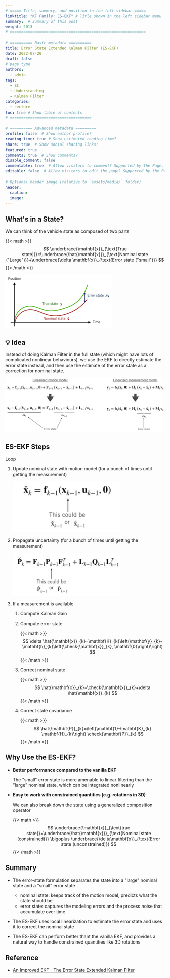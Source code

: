 ```yaml
---
# ===== Title, summary, and position in the left sidebar =====
linktitle: "KF Family: ES-EKF" # Title shown in the left sidebar menu
summary:  # Summary of this post
weight: 2013
# ============================================================

# ========== Basic metadata ==========
title: Error State Extended Kalman Filter (ES-EKF)
date: 2022-07-20
draft: false
# page type
authors:
  - admin
tags:
  - SI
  - Understanding
  - Kalman Filter
categories:
  - Lecture
toc: true # Show table of contents
# ====================================

# ========== Advanced metadata =========
profile: false  # Show author profile?
reading_time: true # Show estimated reading time?
share: true  # Show social sharing links?
featured: true
comments: true  # Show comments?
disable_comment: false
commentable: true  # Allow visitors to comment? Supported by the Page, Post, and Book content types.
editable: false  # Allow visitors to edit the page? Supported by the Page, Post, and Book content types.

# Optional header image (relative to `assets/media/` folder).
header:
  caption: 
  image:  
---
```


## What's in a State?

We can think of the vehicle state as composed of two parts

{{< math >}}
$$
\underbrace{\mathbf{x}}_{\text{True state|}}=\underbrace{\hat{\mathbf{x}}}_{\text{Nominal state ("Large")}}+\underbrace{\delta \mathbf{x}}_{\text{Error state ("small")}}
$$
{{< /math >}} 

<img src="https://raw.githubusercontent.com/EckoTan0804/upic-repo/master/uPic/截屏2022-07-20%2022.29.28.png" alt="截屏2022-07-20 22.29.28" style="zoom: 33%;" />



## 💡 Idea

Instead of doing Kalman Filter in the full state (which might have lots of complicated nonlinear behaviours). we use the EKF to directly estimate the error state instead, and then use the estimate of the error state as a correction for nominal state.

![截屏2022-07-20 22.33.53](https://raw.githubusercontent.com/EckoTan0804/upic-repo/master/uPic/截屏2022-07-20%2022.33.53.png)

## ES-EKF Steps

Loop 

1. Update nominal state with motion model (for a bunch of times until getting the measurement)

   <img src="https://raw.githubusercontent.com/EckoTan0804/upic-repo/master/uPic/截屏2022-07-20%2022.36.51.png" alt="截屏2022-07-20 22.36.51" style="zoom: 33%;" />

2. Propagate uncertainty (for a bunch of times until getting the measurement)

   <img src="https://raw.githubusercontent.com/EckoTan0804/upic-repo/master/uPic/截屏2022-07-20%2022.37.38.png" alt="截屏2022-07-20 22.37.38" style="zoom: 33%;" />

3. If a measurement is available

   1. Compute Kalman Gain

   2. Compute error state

      {{< math >}}
      $$
      \delta \hat{\mathbf{x}}_{k}=\mathbf{K}_{k}\left(\mathbf{y}_{k}-\mathbf{h}_{k}\left(\check{\mathbf{x}}_{k}, \mathbf{0}\right)\right)
      $$
      {{< /math >}} 

   3. Correct nominal state

      {{< math >}}
      $$
      \hat{\mathbf{x}}_{k}=\check{\mathbf{x}}_{k}+\delta \hat{\mathbf{x}}_{k}
      $$
      {{< /math >}} 

   4. Correct state covariance

      {{< math >}}
      $$
      \hat{\mathbf{P}}_{k}=\left(\mathbf{1}-\mathbf{K}_{k} \mathbf{H}_{k}\right) \check{\mathbf{P}}_{k}
      $$
      {{< /math >}} 

## Why Use the ES-EKF?

- **Better performance compared to the vanilla EKF**

  The "small" error state is more amenable to linear filtering than the "large" nominal state, which can be integrated nonlinearly

- **Easy to work with constrained quantities (e.g. rotations in 3D)**

  We can also break down the state using a generalized composition operator

  {{< math >}}
  $$
  \underbrace{\mathbf{x}}_{\text{true state}}=\underbrace{\hat{\mathbf{x}}}_{\text{Nominal state (constrained)}} \bigoplus \underbrace{\delta\mathbf{x}}_{\text{Error state (unconstrained)}}
  $$
  {{< /math >}} 

## Summary

- The error-state formulation separates the state into a "large" nominal state and a "small" error state
  - nominal state: keeps track of the motion model, predicts what the state should be
  - error state: captures the modeling errors and the process noise that accumulate over time

- The ES-EKF uses local linearization to estimate the error state and uses it to correct the nominal state
- The ES-EKF can perform better thant the vanilla EKF, and provides a natural way to handle constrained quantities like 3D rotations



## Reference

- [An Improved EKF - The Error State Extended Kalman Filter](https://www.coursera.org/lecture/state-estimation-localization-self-driving-cars/lesson-4-an-improved-ekf-the-error-state-extended-kalman-filter-7Nwfw)
